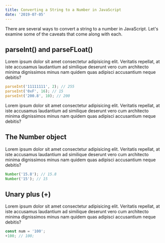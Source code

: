```yaml
---
title: Converting a String to a Number in JavaScript
date: '2019-07-05'
---
```


There are several ways to convert a string to a number in JavaScript. Let's examine some of the caveats that come along with each.

## parseInt() and parseFLoat()

Lorem ipsum dolor sit amet consectetur adipisicing elit. Veritatis repellat, at iste accusamus laudantium ad similique deserunt vero cum architecto minima dignissimos minus nam quidem quas adipisci accusantium neque debitis?

```javascript
parseInt('11111111', 2); // 255
parseInt('0xF', 16); // 15
parseInt('200.8', 10); // 200
```

Lorem ipsum dolor sit amet consectetur adipisicing elit. Veritatis repellat, at iste accusamus laudantium ad similique deserunt vero cum architecto minima dignissimos minus nam quidem quas adipisci accusantium neque debitis?

## The Number object

Lorem ipsum dolor sit amet consectetur adipisicing elit. Veritatis repellat, at iste accusamus laudantium ad similique deserunt vero cum architecto minima dignissimos minus nam quidem quas adipisci accusantium neque debitis?

```javascript
Number('15.8'); // 15.8
Number('15'); // 15
```

## Unary plus (+)

Lorem ipsum dolor sit amet consectetur adipisicing elit. Veritatis repellat, at iste accusamus laudantium ad similique deserunt vero cum architecto minima dignissimos minus nam quidem quas adipisci accusantium neque debitis?

```javascript
const num = '100';
+100; // 100;
```

